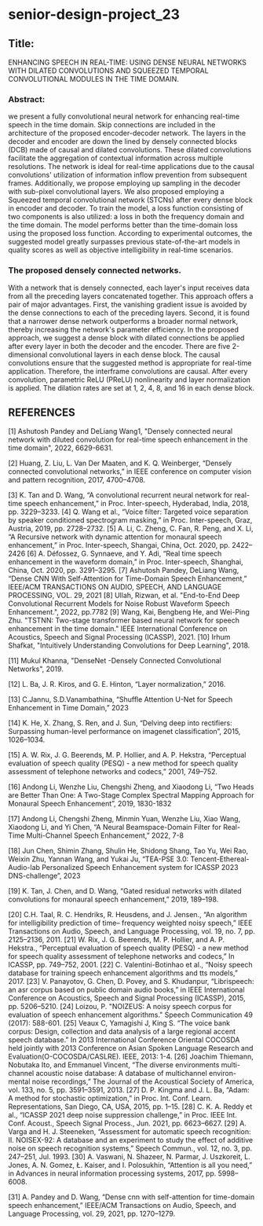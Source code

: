 # senior-design-project_23
## Title:
ENHANCING SPEECH IN REAL-TIME: USING DENSE NEURAL NETWORKS WITH DILATED CONVOLUTIONS AND SQUEEZED TEMPORAL CONVOLUTIONAL MODULES IN THE TIME DOMAIN.
### Abstract:
we present a fully convolutional neural network for enhancing real-time speech in the time domain. Skip connections are included in the architecture of the proposed encoder-decoder network. The layers in the decoder and encoder are down the lined by densely connected blocks (DCB) made of causal and dilated convolutions. These dilated convolutions facilitate the aggregation of contextual information across multiple resolutions. The network is ideal for real-time applications due to the causal convolutions' utilization of information inflow prevention from subsequent frames. Additionally, we propose employing up sampling in the decoder with sub-pixel convolutional layers. We also proposed employing a Squeezed temporal convolutional network (STCNs) after every dense block in encoder and decoder. To train the model, a loss function consisting of two components is also utilized: a loss in both the frequency domain and the time domain. The model performs better than the time-domain loss using the proposed loss function. According to experimental outcomes, the suggested model greatly surpasses previous state-of-the-art models in quality scores as well as objective intelligibility in real-time scenarios.
### The proposed densely connected networks.
With a network that is densely connected, each layer's input receives data from all the preceding layers concatenated together. This approach offers a pair of major advantages. First, the vanishing gradient issue is avoided by the dense connections to each of the preceding layers. Second, it is found that a narrower dense network outperforms a broader normal network, thereby increasing the network's parameter efficiency.
            In the proposed approach, we suggest a dense block with dilated connections be applied after every layer in both the decoder and the encoder. There are five 2-dimensional convolutional layers in each dense block. The causal convolutions ensure that the suggested method is appropriate for real-time application. Therefore, the interframe convolutions are causal. After every convolution, parametric ReLU (PReLU) nonlinearity and layer normalization is applied. The dilation rates are set at 1, 2, 4, 8, and 16 in each dense block.
                                  

## REFERENCES

[1] Ashutosh Pandey and DeLiang Wang1, "Densely connected neural network with diluted convolution for real-time speech enhancement in the time domain", 2022, 6629-6631.

[2] Huang, Z. Liu, L. Van Der Maaten, and K. Q. Weinberger, “Densely connected convolutional networks,” in IEEE conference on computer vision and pattern recognition, 2017, 4700–4708.

[3] K. Tan and D. Wang, “A convolutional recurrent neural network for real-time speech enhancement,” in Proc. Inter-speech, Hyderabad, India, 2018, pp. 3229–3233.
[4] Q. Wang et al., “Voice filter: Targeted voice separation by speaker conditioned spectrogram masking,” in Proc. Inter-speech, Graz, Austria, 2019, pp. 2728–2732. 
[5] A. Li, C. Zheng, C. Fan, R. Peng, and X. Li, “A Recursive network with dynamic attention for monaural speech enhancement,” in Proc. Inter-speech, Shangai, China, Oct. 2020, pp. 2422–2426
[6] A. Défossez, G. Synnaeve, and Y. Adi, “Real time speech enhancement in the waveform domain,” in Proc. Inter-speech, Shanghai, China, Oct. 2020, pp. 3291–3295.
[7] Ashutosh Pandey, DeLiang Wang, “Dense CNN With Self-Attention for Time-Domain
Speech Enhancement,” IEEE/ACM TRANSACTIONS ON AUDIO, SPEECH, AND LANGUAGE PROCESSING, VOL. 29, 2021
[8] Ullah, Rizwan, et al. "End-to-End Deep Convolutional Recurrent Models for Noise Robust Waveform Speech Enhancement.", 2022, pp.7782
[9] Wang, Kai, Bengbeng He, and Wei-Ping Zhu. "TSTNN: Two-stage transformer based neural network for speech enhancement in the time domain."  IEEE International Conference on Acoustics, Speech and Signal Processing (ICASSP), 2021.
[10] Irhum Shafkat, "Intuitively Understanding Convolutions for Deep Learning", 2018.

[11] Mukul Khanna, "DenseNet -Densely Connected Convolutional Networks", 2019.

[12] L. Ba, J. R. Kiros, and G. E. Hinton, “Layer normalization,” 2016.

[13] C.Jannu, S.D.Vanambathina, “Shuffle Attention U-Net for Speech Enhancement in Time Domain,” 2023

[14] K. He, X. Zhang, S. Ren, and J. Sun, “Delving deep into rectifiers: Surpassing human-level performance on imagenet classification”, 2015, 1026–1034.

[15] A. W. Rix, J. G. Beerends, M. P. Hollier, and A. P. Hekstra, “Perceptual evaluation of speech quality (PESQ) - a new method for speech quality assessment of telephone networks and codecs,” 2001, 749–752.

[16] Andong Li, Wenzhe Liu, Chengshi Zheng, and Xiaodong Li, “Two Heads are Better Than One: A Two-Stage Complex Spectral Mapping Approach for Monaural Speech Enhancement”, 2019, 1830-1832

[17] Andong Li, Chengshi Zheng, Minmin Yuan, Wenzhe Liu, Xiao Wang, Xiaodong Li, and Yi Chen, “A Neural Beamspace-Domain Filter for Real-Time Multi-Channel Speech Enhancement,” 2022, 7-8

[18] Jun Chen, Shimin Zhang, Shulin He, Shidong Shang, Tao Yu, Wei Rao, Weixin Zhu, Yannan Wang, and Yukai Ju, “TEA-PSE 3.0: Tencent-Ethereal-Audio-lab Personalized Speech Enhancement system for ICASSP 2023 DNS-challenge”, 2023

[19] K. Tan, J. Chen, and D. Wang, “Gated residual networks with dilated convolutions for monaural speech enhancement,” 2019, 189–198.

[20] C.H. Taal, R. C. Hendriks, R. Heusdens, and J. Jensen., “An algorithm for intelligibility prediction of time– frequency weighted noisy speech,” IEEE Transactions on Audio, Speech, and Language Processing, vol. 19, no. 7, pp. 2125–2136, 2011.
[21] W. Rix, J. G. Beerends, M. P. Hollier, and A. P. Hekstra., “Perceptual evaluation of speech quality (PESQ) - a new method for speech quality assessment of telephone networks and codecs,” In ICASSP, pp. 749–752, 2001.
[22] C. Valentini-Botinhao et al., “Noisy speech database for training speech enhancement algorithms and tts models,” 2017.
[23] V. Panayotov, G. Chen, D. Povey, and S. Khudanpur, “Librispeech: an asr corpus based on public domain audio books,” in IEEE International Conference on Acoustics, Speech and Signal Processing (ICASSP), 2015, pp. 5206–5210.
[24] Loizou, P. "NOIZEUS: A noisy speech corpus for evaluation of speech enhancement algorithms." Speech Communication 49 (2017): 588-601.
[25] Veaux C, Yamagishi J, King S. “The voice bank corpus: Design, collection and data analysis of a large regional accent speech database.” In 2013 International Conference Oriental COCOSDA held jointly with 2013 Conference on Asian Spoken Language Research and Evaluation(O-COCOSDA/CASLRE). IEEE, 2013: 1-4.
[26] Joachim Thiemann, Nobutaka Ito, and Emmanuel Vincent, “The diverse environments multi-channel acoustic noise database: A database of multichannel environ- mental noise recordings,” The Journal of the Acoustical Society of America, vol. 133, no. 5, pp. 3591–3591, 2013.
[27] D. P. Kingma and J. L. Ba, “Adam: A method for stochastic optimization,” in Proc. Int. Conf. Learn. Representations, San Diego, CA, USA, 2015, pp. 1–15.
[28] C. K. A. Reddy et al., “ICASSP 2021 deep noise suppression challenge,” in Proc. IEEE Int. Conf. Acoust., Speech Signal Process., Jun. 2021, pp. 6623–6627.
[29] A. Varga and H. J. Steeneken, “Assessment for automatic speech recognition: II. NOISEX-92: A database and an experiment to study the effect of additive noise on speech recognition systems,” Speech Commun., vol. 12, no. 3, pp. 247–251, Jul. 1993.
[30] A. Vaswani, N. Shazeer, N. Parmar, J. Uszkoreit, L. Jones, A. N. Gomez, Ł. Kaiser, and I. Polosukhin, “Attention is all you need,” in Advances in neural information processing systems, 2017, pp. 5998–6008. 

[31] A. Pandey and D. Wang, “Dense cnn with self-attention for time-domain speech enhancement,” IEEE/ACM Transactions on Audio, Speech, and Language Processing, vol. 29, 2021, pp. 1270–1279.
